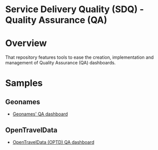 Service Delivery Quality (SDQ) - Quality Assurance (QA)
=======================================================

# Overview
That repository features tools to ease the creation, implementation and management
of Quality Assurance (QA) dashboards.

# Samples

## Geonames
* [Geonames' QA dashboard](http://qa.geonames.org/qa/)

## OpenTravelData
* [OpenTravelData (OPTD) QA dashboard](http://github.com/opentraveldata/quality-assurance)



